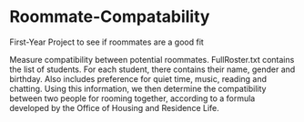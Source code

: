 # Roommate-Compatability
First-Year Project to see if roommates are a good fit

Measure compatibility between potential roommates.
FullRoster.txt contains the list of students. For each student, there contains their name, gender and birthday. 
Also includes preference for quiet time, music, reading and chatting. 
Using this information, we then determine the compatibility between two people for rooming together, 
according to a formula developed by the Office of Housing and Residence Life.
